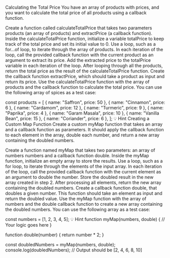 Calculating the Total Price
You have an array of products with prices, and you want to calculate the total price of all products using a callback function.

Create a function called calculateTotalPrice that takes two parameters products (an array of products) and extractPrice (a callback function).
Inside the calculateTotalPrice function, initialize a variable totalPrice to keep track of the total price and set its initial value to 0.
Use a loop, such as a for...of loop, to iterate through the array of products.
In each iteration of the loop, call the provided callback function with the current product as an argument to extract its price.
Add the extracted price to the totalPrice variable in each iteration of the loop.
After looping through all the products, return the total price as the result of the calculateTotalPrice function.
Create the callback function extractPrice, which should take a product as input and return its price.
Use the calculateTotalPrice function with the array of products and the callback function to calculate the total price.
You can use the following array of spices as a test case:

const products = [
{ name: "Saffron", price: 50 },
{ name: "Cinnamon", price: 6 },
{ name: "Cardamom", price: 12 },
{ name: "Turmeric", price: 9 },
{ name: "Paprika", price: 4 },
{ name: "Garam Masala", price: 10 },
{ name: "Vanilla Bean", price: 15 },
{ name: "Coriander", price: 6 },
];
💡 Hint
Creating a Custom Map Function
Create a custom myMap function that takes an array and a callback function as parameters. It should apply the callback function to each element in the array, double each number, and return a new array containing the doubled numbers.

Create a function named myMap that takes two parameters: an array of numbers numbers and a callback function double.
Inside the myMap function, initialize an empty array to store the results.
Use a loop, such as a for loop, to iterate through the elements of the input array.
In each iteration of the loop, call the provided callback function with the current element as an argument to double the number.
Store the doubled result in the new array created in step 2.
After processing all elements, return the new array containing the doubled numbers.
Create a callback function double, that doubles a given number. This function should take an element as input and return the doubled value.
Use the myMap function with the array of numbers and the double callback function to create a new array containing the doubled numbers.
You can use the following array as a test case:

const numbers = [1, 2, 3, 4, 5];
💡 Hint
function myMap(numbers, double) {
// Your logic goes here
}

function double(number) {
return number \* 2;
}

const doubledNumbers = myMap(numbers, double);
console.log(doubledNumbers); // Output should be [2, 4, 6, 8, 10]
